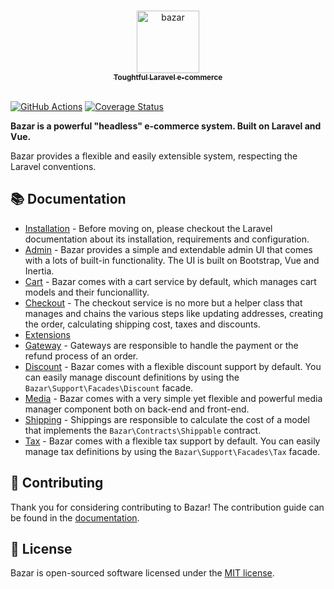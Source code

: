 <p align="center">
  <a href="https://bazar.conedevelopment.com/">
    <br />
    <img src="https://pineco.de/wp-content/uploads/bazar/bazar-logo.svg" alt="bazar" width="100"/>
    <br />
    <sub><strong>Toughtful Laravel e-commerce</strong></sub>
    <br />
    <br />
  </a>
</p>

[![GitHub Actions](https://github.com/conedevelopment/bazar/workflows/tests/badge.svg)](https://github.com/conedevelopment/bazar/actions?query=workflow%3Atests)
[![Coverage Status](https://coveralls.io/repos/github/conedevelopment/bazar/badge.svg?branch=master)](https://coveralls.io/github/conedevelopment/bazar?branch=master)


**Bazar is a powerful "headless" e-commerce system. Built on Laravel and Vue.**

Bazar provides a flexible and easily extensible system, respecting the Laravel conventions.


## 📚 Documentation

- [Installation](https://bazar.conedevelopment.com/docs/installation) - Before moving on, please checkout the Laravel documentation about its installation, requirements and configuration.
- [Admin](https://bazar.conedevelopment.com/docs/admin) - Bazar provides a simple and extendable admin UI that comes with a lots of built-in functionality. The UI is built on Bootstrap, Vue and Inertia.
- [Cart](https://bazar.conedevelopment.com/docs/cart) - Bazar comes with a cart service by default, which manages cart models and their funcionallity.
- [Checkout](https://bazar.conedevelopment.com/docs/checkout) - The checkout service is no more but a helper class that manages and chains the various steps like updating addresses, creating the order, calculating shipping cost, taxes and discounts.
- [Extensions](https://bazar.conedevelopment.com/docs/extensions)
- [Gateway](https://bazar.conedevelopment.com/docs/gateway) - Gateways are responsible to handle the payment or the refund process of an order.
- [Discount](https://bazar.conedevelopment.com/docs/discount) - Bazar comes with a flexible discount support by default. You can easily manage discount definitions by using the `Bazar\Support\Facades\Discount` facade.
- [Media](https://bazar.conedevelopment.com/docs/discount) - Bazar comes with a very simple yet flexible and powerful media manager component both on back-end and front-end.
- [Shipping](https://bazar.conedevelopment.com/docs/shipping) - Shippings are responsible to calculate the cost of a model that implements the `Bazar\Contracts\Shippable` contract.
- [Tax](https://bazar.conedevelopment.com/docs/tax) - Bazar comes with a flexible tax support by default. You can easily manage tax definitions by using the `Bazar\Support\Facades\Tax` facade.

## 🤝 Contributing

Thank you for considering contributing to Bazar! The contribution guide can be found in the [documentation](https://bazar.conedevelopment.com/docs/contribution).


## 📝 License

Bazar is open-sourced software licensed under the [MIT license](LICENSE.md).
